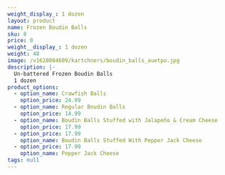 ```yaml
---
weight_display_: 1 dozen
layout: product
name: Frozen Boudin Balls
sku: 8
price: 0
weight__display_: 1 dozen
weight: 48
image: /v1628004609/kartchners/boudin_balls_auetpo.jpg
description: |-
  Un-battered Frozen Boudin Balls
  1 dozen
product_options:
  - option_name: Crawfish Balls
    option_price: 24.99
  - option_name: Regular Boudin Balls
    option_price: 14.99
  - option_name: Boudin Balls Stuffed with Jalapeño & Cream Cheese
    option_price: 17.99
  - option_price: 17.99
    option_name: Boudin Balls Stuffed With Pepper Jack Cheese
  - option_price: 17.99
    option_name: Pepper Jack Cheese
tags: null
---
```

